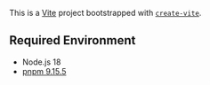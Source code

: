 This is a [Vite](https://vitejs.dev/) project bootstrapped with [`create-vite`](https://github.com/vitejs/vite/tree/main/packages/create-vite).

## Required Environment

- Node.js 18
- [pnpm 9.15.5](https://pnpm.io/)
